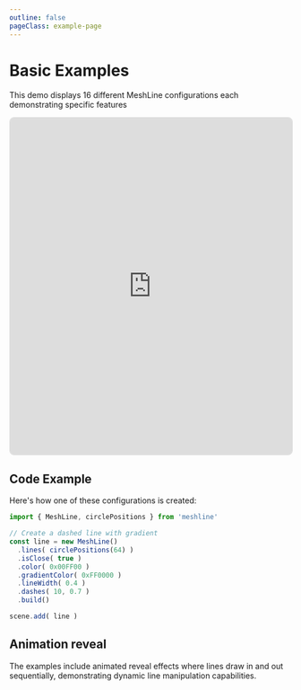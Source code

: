 ```yaml
---
outline: false
pageClass: example-page
---
```


# Basic Examples

This demo displays 16 different MeshLine configurations each demonstrating specific features

<iframe src="https://meshlines.netlify.app/examples/basic?noMenu" width="100%" height="600" style="border: 1px solid #ddd; border-radius: 8px;"></iframe>

## Code Example

Here's how one of these configurations is created:

```javascript
import { MeshLine, circlePositions } from 'meshline'

// Create a dashed line with gradient
const line = new MeshLine()
  .lines( circlePositions(64) )
  .isClose( true )
  .color( 0x00FF00 )
  .gradientColor( 0xFF0000 )
  .lineWidth( 0.4 )
  .dashes( 10, 0.7 )
  .build()

scene.add( line )
```

## Animation reveal

The examples include animated reveal effects where lines draw in and out sequentially, demonstrating dynamic line manipulation capabilities.